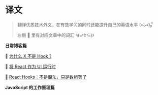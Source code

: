 # 译文

> 翻译优质技术外文，在有效学习的同时还能提升自己的英语水平  (•̀ᴗ•́)و ̑̑
>
> 左侧 :book: 里有对应文章中的词汇  ٩(๑˃́ꇴ˂̀๑)۶

**日常博客篇**

:book:  [为什么 X 不是 Hook ?](./why-isnt-x-a-hook/index.md)

:book:  [将 React 作为 UI 运行时](./react-as-a-ui-runtime/index.md)

:book:  [React Hooks：不是魔法，只是数组罢了](./react-hooks-not-magic-just-arrays/index.md)

**JavaScript 的工作原理篇**

